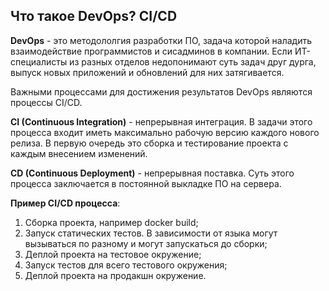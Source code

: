 ## Что такое DevOps? CI/CD

**DevOps** - это методололгия разработки ПО, задача которой наладить взаимодействие программистов и сисадминов в компании. Если ИТ-специалисты из разных отделов недопонимают суть задач друг дурга, выпуск новых приложений и обновлений для них затягивается.

Важными процессами для достижения результатов DevOps являются процессы CI/CD.

**CI (Continuous Integration)** - непрерывная интеграция. В задачи этого процесса входит иметь максимально рабочую версию каждого нового релиза. В первую очередь это сборка и тестирование проекта с каждым внесением изменений.

**CD (Continuous Deployment)** - непрерывная поставка. Суть этого процесса заключается в постоянной выкладке ПО на сервера.

**Пример CI/CD процесса**:
1. Сборка проекта, например docker build;
2. Запуск статических тестов. В зависимости от языка могут вызываться по разному и могут запускаться до сборки;
3. Деплой проекта на тестовое окружение;
4. Запуск тестов для всего тестового окружения;
5. Деплой проекта на продакшн окружение.
